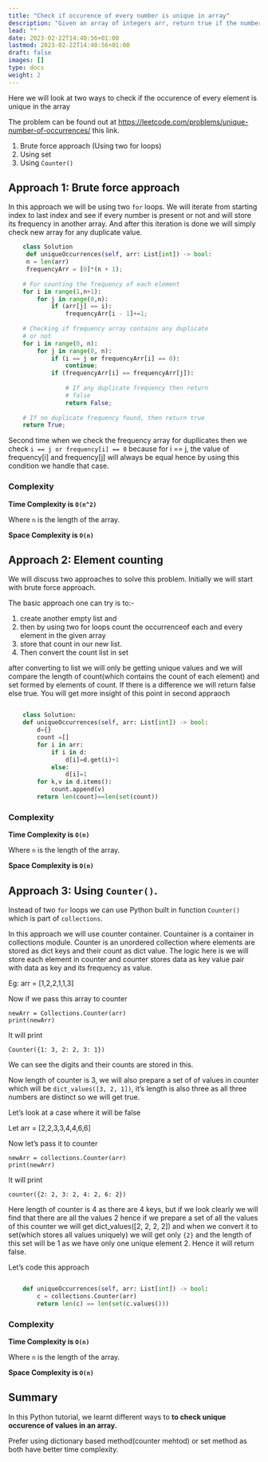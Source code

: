 ```yaml
---
title: "Check if occurence of every number is unique in array"
description: "Given an array of integers arr, return true if the number of occurrences of each value in the array is unique, or false otherwise."
lead: ""
date: 2023-02-22T14:40:56+01:00
lastmod: 2023-02-22T14:40:56+01:00
draft: false
images: []
type: docs
weight: 2
---
```


Here we will look at two ways to check if the occurence of every element is unique in the array

The problem can be found out at https://leetcode.com/problems/unique-number-of-occurrences/ this link.

1. Brute force approach (Using two for loops)
2. Using set
3. Using `Counter()`

## Approach 1: Brute force approach
In this approach we will be using two `for` loops. We will iterate from starting index to last index and see if every number
is present or not and will store its frequency in another array. And after this iteration is done we will simply check new array
for any duplicate value.

```python
    class Solution
     def uniqueOccurrences(self, arr: List[int]) -> bool: 
     n = len(arr)
     frequencyArr = [0]*(n + 1);
 
    # For counting the frequency of each element
    for i in range(1,n+1):
        for j in range(0,n):
            if (arr[j] == i):
                frequencyArr[i - 1]+=1;
 
    # Checking if frequency array contains any duplicate
    # or not
    for i in range(0, n):
        for j in range(0, n):
            if (i == j or frequencyArr[i] == 0):
                continue;
            if (frequencyArr[i] == frequencyArr[j]):
 
                # If any duplicate frequency then return
                # false
                return False;
     
    # If no duplicate frequency found, then return true
    return True;
```
Second time when we check the frequency array for dupllicates then we check `i == j or frequency[i] == 0` because for i == j, the value of 
frequency[i] and frequency[j] will always be equal hence by using this condition we handle that case.
    
### Complexity

**Time Complexity is `O(n^2)`**

Where `n` is the length of the array.

**Space Complexity is `O(n)`**


## Approach 2: Element counting


We will discuss two approaches to solve this problem. Initially we will start with brute force approach. 

The basic approach one can try is to:-
1. create another empty list and 
2. then by using two for loops count the occurrenceof each and every element in the given array
3. store that count in our new list. 
4. Then convert the count list in set

after converting to list we will only be getting unique values and we will compare the length of count(which contains the count of each element) and 
set formed by elements of count. If there is a difference we will return false else true. You will get more insight of this point in second appraoch

```python

    class Solution: 
    def uniqueOccurrences(self, arr: List[int]) -> bool: 
        d={} 
        count =[] 
        for i in arr: 
            if i in d: 
                d[i]=d.get(i)+1 
            else: 
                d[i]=1 
        for k,v in d.items(): 
            count.append(v) 
        return len(count)==len(set(count))

```


### Complexity

**Time Complexity is `O(n)`**

Where `n` is the length of the array.

**Space Complexity is `O(n)`**


## Approach 3: Using `Counter()`.

Instead of two `for` loops we can use Python built in function `Counter()` which is part of `collections`.

In this approach we will use counter container. Countainer is a container in collections module. 
Counter is an unordered collection where elements are stored as dict keys and their count as dict value. 
The logic here is we will store each element in counter and counter stores data as key value pair with data as key and its frequency as value. 

Eg: arr = [1,2,2,1,1,3] 

Now if we pass this array to counter 

```
newArr = Collections.Counter(arr) 
print(newArr) 
```

It will print  

```
Counter({1: 3, 2: 2, 3: 1}) 
```

We can see the digits and their counts are stored in this. 

Now length of counter is 3, we will also prepare a set of of values in counter which will be
`dict_values([3, 2, 1])`, it’s length is also three as all three numbers are distinct so we will get true. 

Let’s look at a case where it will be false 

Let arr = [2,2,3,3,4,4,6,6] 

Now let’s pass it to counter 

```
newArr = collections.Counter(arr) 
print(newArr) 
```

It will print  
```
counter({2: 2, 3: 2, 4: 2, 6: 2}) 
```

Here length of counter is 4 as there are 4 keys, but if we look clearly we will find that there are all the values 2
hence if we prepare a set of all the values of this counter we will get dict_values([2, 2, 2, 2]) and when we convert
it to set(which stores all values uniquely) we will get only `{2}` and the length of this set will be 1 as we have only 
one unique element 2. Hence it will return false. 

Let’s code this approach 


```python

    def uniqueOccurrences(self, arr: List[int]) -> bool: 
        c = collections.Counter(arr) 
        return len(c) == len(set(c.values())) 
```

### Complexity

**Time Complexity is `O(n)`**

Where `n` is the length of the array.

**Space Complexity is `O(n)`**

## Summary

In this Python tutorial, we learnt different ways to **to check unique occurence of values in an array.**

Prefer using dictionary based method(counter mehtod) or set method as both have better time complexity.

